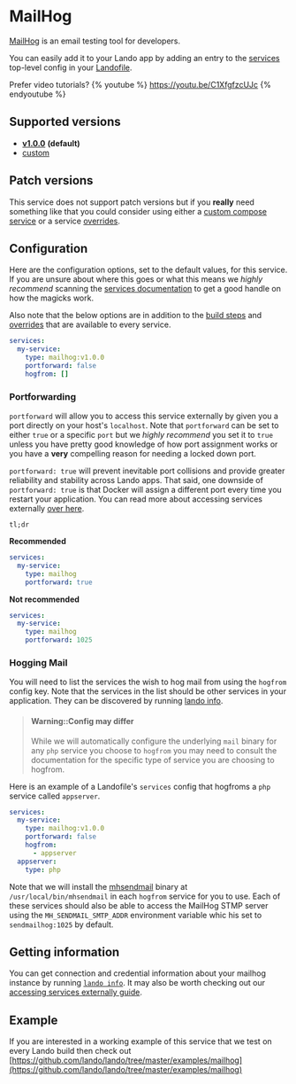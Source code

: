 MailHog
=======

[MailHog](https://github.com/mailhog/MailHog) is an email testing tool for developers.

You can easily add it to your Lando app by adding an entry to the [services](./../config/services.md) top-level config in your [Landofile](./../config/lando.yml).

Prefer video tutorials?
{% youtube %}
https://youtu.be/C1XfgfzcUJc
{% endyoutube %}

Supported versions
------------------

*   **[v1.0.0](https://hub.docker.com/r/mailhog/mailhog/)** **(default)**
*   [custom](./../config/services.md#advanced)

Patch versions
--------------

This service does not support patch versions but if you **really** need something like that you could consider using either a [custom compose service](./compose.md) or a service [overrides](./../config/services.md#overrides).

Configuration
-------------

Here are the configuration options, set to the default values, for this service. If you are unsure about where this goes or what this means we *highly recommend* scanning the [services documentation](./../config/services.md) to get a good handle on how the magicks work.

Also note that the below options are in addition to the [build steps](./../config/services.md#build-steps) and [overrides](./../config/services.md#overrides) that are available to every service.

```yaml
services:
  my-service:
    type: mailhog:v1.0.0
    portforward: false
    hogfrom: []
```

### Portforwarding

`portforward` will allow you to access this service externally by given you a port directly on your host's `localhost`. Note that `portforward` can be set to either `true` or a specific `port` but we *highly recommend* you set it to `true` unless you have pretty good knowledge of how port assignment works or you have a **very** compelling reason for needing a locked down port.

`portforward: true` will prevent inevitable port collisions and provide greater reliability and stability across Lando apps. That said, one downside of `portforward: true` is that Docker will assign a different port every time you restart your application. You can read more about accessing services externally [over here](./../guides/external-access.md).

`tl;dr`

**Recommended**

```yaml
services:
  my-service:
    type: mailhog
    portforward: true
```

**Not recommended**

```yaml
services:
  my-service:
    type: mailhog
    portforward: 1025
```

### Hogging Mail

You will need to list the services the wish to hog mail from using the `hogfrom` config key. Note that the services in the list should be other services in your application. They can be discovered by running [lando info](./../cli/info.md).

> #### Warning::Config may differ
>
> While we will automatically configure the underlying `mail` binary for any `php` service you choose to `hogfrom` you may need to consult the documentation for the specific type of service you are choosing to hogfrom.
>

Here is an example of a Landofile's `services` config that hogfroms a `php` service called `appserver`.

```yaml
services:
  my-service:
    type: mailhog:v1.0.0
    portforward: false
    hogfrom:
      - appserver
  appserver:
    type: php
```

Note that we will install the [mhsendmail](https://github.com/mailhog/mhsendmail) binary at `/usr/local/bin/mhsendmail` in each `hogfrom` service for you to use. Each of these services should also be able to access the MailHog STMP server using the `MH_SENDMAIL_SMTP_ADDR` environment variable whic his set to `sendmailhog:1025` by default.

Getting information
-------------------

You can get connection and credential information about your mailhog instance by running [`lando info`](./../cli/info.md). It may also be worth checking out our [accessing services externally guide](./../guides/external-access.md).

Example
-------

If you are interested in a working example of this service that we test on every Lando build then check out
[https://github.com/lando/lando/tree/master/examples/mailhog](https://github.com/lando/lando/tree/master/examples/mailhog)
